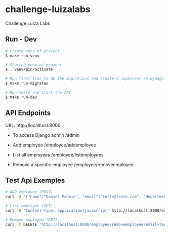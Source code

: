 # challenge-luizalabs
Challenge Luiza Labs

## Run - Dev

```bash
# Create venv of project
$ make run-venv
```

```bash
# Started venv of project
$ . venv/bin/activate
```

```bash
# Run first time to do the migrations and create a superuser on Django
$ make run-migrates
```

```bash
# Run tests and start the API
$ make run-dev
```
## API Endpoints
URL: http://localhost:8000

- To access Django admin
/admin


- Add employee
/employee/addemployee


- List all employees
/employee/listemployees


- Remove a specific employee
/employee/removeemployee



## Test Api Exemples
```bash
# ADD employee (POST)
curl -d '{"name":"Daniel Padoin", "email":"teste@teste.com", "department":"Teste" }' -H "Content-Type: application/json" -X POST http://localhost:8000/employee/addemployee
```

```bash
# List employee (GET)
curl -H "Content-Type: application/javascript" http://localhost:8000/employee/listemployees
```

```bash
# Remove employee (GET)
curl -X DELETE 'http://localhost:8000/employee/removeemployee?email=teste@teste.com'
```




